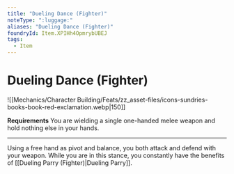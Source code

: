 ```yaml
---
title: "Dueling Dance (Fighter)"
noteType: ":luggage:"
aliases: "Dueling Dance (Fighter)"
foundryId: Item.XPIHh4OpmrybUBEJ
tags:
  - Item
---
```


# Dueling Dance (Fighter)
![[Mechanics/Character Building/Feats/zz_asset-files/icons-sundries-books-book-red-exclamation.webp|150]]

**Requirements** You are wielding a single one-handed melee weapon and hold nothing else in your hands.

* * *

Using a free hand as pivot and balance, you both attack and defend with your weapon. While you are in this stance, you constantly have the benefits of [[Dueling Parry (Fighter)|Dueling Parry]].
